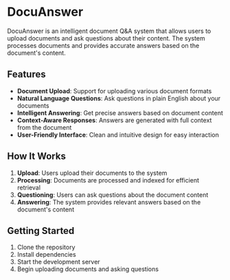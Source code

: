 # DocuAnswer

DocuAnswer is an intelligent document Q&A system that allows users to upload documents and ask questions about their content. The system processes documents and provides accurate answers based on the document's content.

## Features

- **Document Upload**: Support for uploading various document formats
- **Natural Language Questions**: Ask questions in plain English about your documents
- **Intelligent Answering**: Get precise answers based on document content
- **Context-Aware Responses**: Answers are generated with full context from the document
- **User-Friendly Interface**: Clean and intuitive design for easy interaction

## How It Works

1. **Upload**: Users upload their documents to the system
2. **Processing**: Documents are processed and indexed for efficient retrieval
3. **Questioning**: Users can ask questions about the document content
4. **Answering**: The system provides relevant answers based on the document's content

## Getting Started

1. Clone the repository
2. Install dependencies
3. Start the development server
4. Begin uploading documents and asking questions

